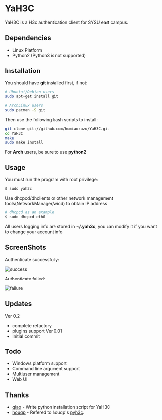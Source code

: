 YaH3C
=====

YaH3C is a H3c authentication client for SYSU east campus.

Dependencies
------------

* Linux Platform
* Python2 (Python3 is not supported)

Installation
------------
You should have **git** installed first, if not:

```bash
# Ubuntui/Debian users
sudo apt-get install git

# ArchLinux users
sudo pacman -S git
```

Then use the following bash scripts to install:

```bash
git clone git://github.com/humiaozuzu/YaH3C.git
cd YaH3C
make
sudo make install
```

For **Arch** users, be sure to use **python2**

Usage
-----

You must run the program with root privilege:

```bash
$ sudo yah3c
```
Use dhcpcd/dhclients or other network management tools(NetworkManager/wicd) to obtain IP address

```bash
# dhcpcd as an example 
$ sudo dhcpcd eth0
```
All users logging info are stored in **~/.yah3c**, you can modify it if you
want to change your account info

ScreenShots
----------

Authenticate successfully:

![success](https://github.com/humiaozuzu/YaH3C/blob/master/screenshots/success.png?raw=true)

Authenticate failed:

![failure](https://github.com/humiaozuzu/YaH3C/raw/master/screenshots/failure.png)

Updates
-------
Ver 0.2
 * complete refactory 
 * plugins support
Ver 0.01
 * Initial commit

Todo
----
* Windows platform support
* Command line argument support
* Multiuser management
* Web UI

Thanks
------
* [qiao](https://github.com/qiao) - Write python installation script for YaH3C
* [houqp](https://github.com/houqp) - Refered to houqp's [pyh3c](https://github.com/houqp/pyh3c).
